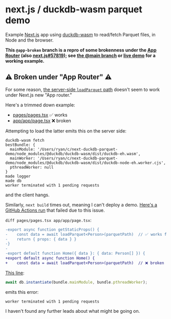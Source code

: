 # next.js / duckdb-wasm parquet demo
Example [Next.js] app using [duckdb-wasm] to read/fetch Parquet files, in Node and the browser.

**This `@app-broken` branch is a repro of some brokenness under the [App Router] (also [next.js#57819]); see [the @main branch][repo] or [live demo][demo] for a working example.** 

## ⚠️ Broken under "App Router" ⚠️ <a id="app-broken"></a>

For some reason, [the server-side `loadParquet` path][loadParquet] doesn't seem to work under Next.js new "App router."

Here's a trimmed down example:

- [pages/pages.tsx] ✅ works
- [app/app/page.tsx] ❌ broken

Attempting to load the latter emits this on the server side:
```
duckdb-wasm fetch
bestBundle: {
  mainModule: '/Users/ryan/c/next-duckdb-parquet-demo/node_modules/@duckdb/duckdb-wasm/dist/duckdb-eh.wasm',
  mainWorker: '/Users/ryan/c/next-duckdb-parquet-demo/node_modules/@duckdb/duckdb-wasm/dist/duckdb-node-eh.worker.cjs',
  pthreadWorker: null
}
made logger
made db
worker terminated with 1 pending requests
```
and the client hangs.

Similarly, `next build` times out, meaning I can't deploy a demo. [Here's a GitHub Actions run][failed GHA] that failed due to this issue.

`diff pages/pages.tsx app/app/page.tsx`:
```diff
-export async function getStaticProps() {
-    const data = await loadParquet<Person>(parquetPath)  // ✅ works fine under pages/
-    return { props: { data } }
-}
-
-export default function Home({ data }: { data: Person[] }) {
+export default async function Home() {
+    const data = await loadParquet<Person>(parquetPath)  // ❌ broken under app/
```

[This line][broken db instantiation line]:

```typescript
await db.instantiate(bundle.mainModule, bundle.pthreadWorker);
```
emits this error:
```
worker terminated with 1 pending requests
```

I haven't found any further leads about what might be going on.


[Next.js]: https://nextjs.org/
[duckdb-wasm]: https://github.com/duckdb/duckdb-wasm
[repo]: https://github.com/ryan-williams/next-duckdb-parquet-demo
[demo]: https://runsascoded.com/next-duckdb-parquet-demo/

[pages/pages.tsx]: pages/pages.tsx
[app/app/page.tsx]: app/app/page.tsx
[failed GHA]: https://github.com/ryan-williams/next-duckdb-parquet-demo/actions/runs/6708443526/job/18229259080

[loadParquet]: src/parquet.ts#L66-L72
[broken db instantiation line]: src/parquet.ts#L43
[App Router]: https://nextjs.org/docs/app
[next.js#57819]: https://github.com/vercel/next.js/discussions/57819
